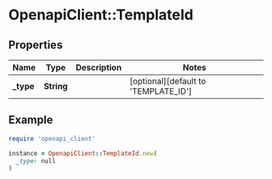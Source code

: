 # OpenapiClient::TemplateId

## Properties

| Name | Type | Description | Notes |
| ---- | ---- | ----------- | ----- |
| **_type** | **String** |  | [optional][default to &#39;TEMPLATE_ID&#39;] |

## Example

```ruby
require 'openapi_client'

instance = OpenapiClient::TemplateId.new(
  _type: null
)
```


